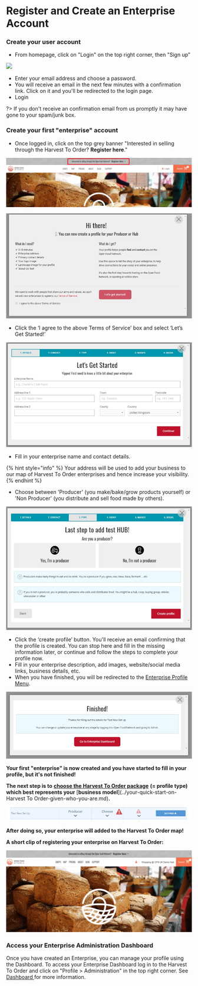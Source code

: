 # Register and Create an Enterprise Account

### Create your user account

* From homepage, click on "Login" on the top right corner, then "Sign up" 

![](../../.gitbook/assets/loginsetup.jpg)

* Enter your email address and choose a password.
* You will receive an email in the next few minutes with a confirmation link. Click on it and you'll be redirected to the login page.  
* Login

<!--{% hint style="info" %}-->
?> If you don't receive an confirmation email from us promptly it may have gone to your spam/junk box.
<!--{% endhint %}-->

### Create your first "enterprise" account

* Once logged in, click on the top grey banner "Interested in selling through the Harvest To Order? **Register here**."

![](../.gitbook/assets/registerenterprise.jpg)

![](../.gitbook/assets/welcome1.jpg)

* Click the ‘I agree to the above Terms of Service’ box and select ‘Let’s Get Started!’

![](../.gitbook/assets/letsgetstarted.jpg)

* Fill in your enterprise name and contact details.

{% hint style="info" %}
Your address will be used to add your business to our map of Harvest To Order enterprises and hence increase your visibility.
{% endhint %}

* Choose between 'Producer' \(you make/bake/grow products yourself\) or 'Non Producer' \(you distribute and sell food made by others\).

![](../.gitbook/assets/laststep.jpg)

* Click the ‘create profile’ button.  You'll receive an email confirming that the profile is created. You can stop here and fill in the missing information later, or continue and follow the steps to complete your profile now. 
* Fill in your enterprise description, add images, website/social media links, business details, etc.
* When you have finished, you will be redirected to the [Enterprise Profile Menu](enterprise-profile/).

![](../.gitbook/assets/newregister.jpg)

**Your first "enterprise" is now created and you have started to fill in your profile, but it's not finished!** 

**The next step is to** [**choose the Harvest To Order package**](enterprise-profile/package-types.md) **\(= profile type\) which best represents your** [**business model**](../your-quick-start-on-Harvest To Order-given-who-you-are.md)**.**  

![](../.gitbook/assets/newchoose.jpg)

**After doing so, your enterprise will added to the Harvest To Order map!**  

**A short clip of registering your enterprise on Harvest To Order:**

![](../.gitbook/assets/registration.gif)

### Access your Enterprise Administration Dashboard

Once you have created an Enterprise, you can manage your profile using the Dashboard. To access your Enterprise Dashboard log in to the Harvest To Order and click on "Profile &gt; Administration" in the top right corner. See [Dashboard ](dashboard.md)for more information.

